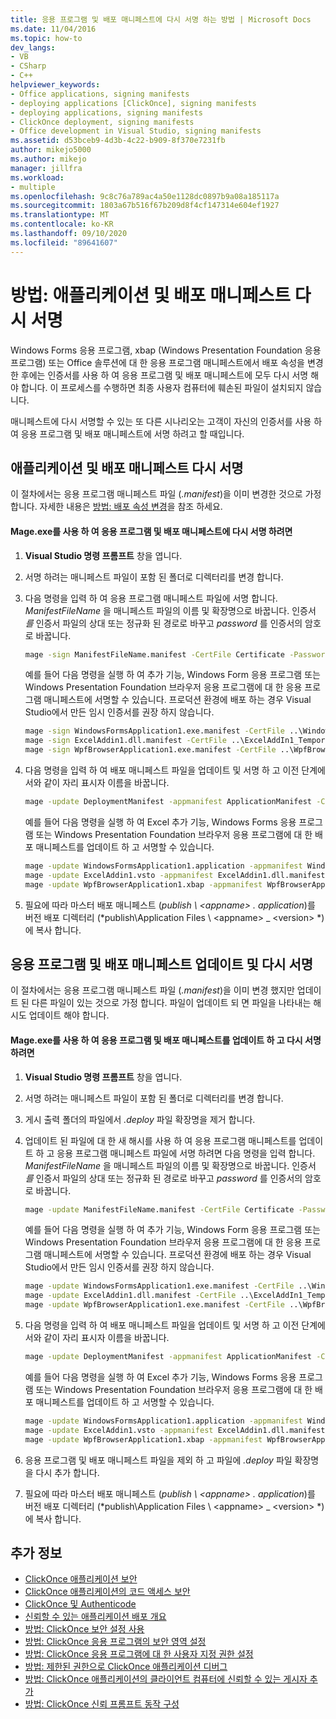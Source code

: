 ```yaml
---
title: 응용 프로그램 및 배포 매니페스트에 다시 서명 하는 방법 | Microsoft Docs
ms.date: 11/04/2016
ms.topic: how-to
dev_langs:
- VB
- CSharp
- C++
helpviewer_keywords:
- Office applications, signing manifests
- deploying applications [ClickOnce], signing manifests
- deploying applications, signing manifests
- ClickOnce deployment, signing manifests
- Office development in Visual Studio, signing manifests
ms.assetid: d53bceb9-4d3b-4c22-b909-8f370e7231fb
author: mikejo5000
ms.author: mikejo
manager: jillfra
ms.workload:
- multiple
ms.openlocfilehash: 9c8c76a789ac4a50e1128dc0897b9a08a185117a
ms.sourcegitcommit: 1803a67b516f67b209d8f4cf147314e604ef1927
ms.translationtype: MT
ms.contentlocale: ko-KR
ms.lasthandoff: 09/10/2020
ms.locfileid: "89641607"
---
```

# <a name="how-to-re-sign-application-and-deployment-manifests"></a>방법: 애플리케이션 및 배포 매니페스트 다시 서명
Windows Forms 응용 프로그램, xbap (Windows Presentation Foundation 응용 프로그램) 또는 Office 솔루션에 대 한 응용 프로그램 매니페스트에서 배포 속성을 변경한 후에는 인증서를 사용 하 여 응용 프로그램 및 배포 매니페스트에 모두 다시 서명 해야 합니다. 이 프로세스를 수행하면 최종 사용자 컴퓨터에 훼손된 파일이 설치되지 않습니다.

 매니페스트에 다시 서명할 수 있는 또 다른 시나리오는 고객이 자신의 인증서를 사용 하 여 응용 프로그램 및 배포 매니페스트에 서명 하려고 할 때입니다.

## <a name="re-sign-the-application-and-deployment-manifests"></a>애플리케이션 및 배포 매니페스트 다시 서명
 이 절차에서는 응용 프로그램 매니페스트 파일 (*.manifest*)을 이미 변경한 것으로 가정 합니다. 자세한 내용은 [방법: 배포 속성 변경](/previous-versions/cc442869(v=vs.110))을 참조 하세요.

#### <a name="to-re-sign-the-application-and-deployment-manifests-with-mageexe"></a>Mage.exe를 사용 하 여 응용 프로그램 및 배포 매니페스트에 다시 서명 하려면

1. **Visual Studio 명령 프롬프트** 창을 엽니다.

2. 서명 하려는 매니페스트 파일이 포함 된 폴더로 디렉터리를 변경 합니다.

3. 다음 명령을 입력 하 여 응용 프로그램 매니페스트 파일에 서명 합니다. *ManifestFileName* 을 매니페스트 파일의 이름 및 확장명으로 바꿉니다. 인증서 *를* 인증서 파일의 상대 또는 정규화 된 경로로 바꾸고 *password* 를 인증서의 암호로 바꿉니다.

    ```cmd
    mage -sign ManifestFileName.manifest -CertFile Certificate -Password Password
    ```

     예를 들어 다음 명령을 실행 하 여 추가 기능, Windows Form 응용 프로그램 또는 Windows Presentation Foundation 브라우저 응용 프로그램에 대 한 응용 프로그램 매니페스트에 서명할 수 있습니다. 프로덕션 환경에 배포 하는 경우 Visual Studio에서 만든 임시 인증서를 권장 하지 않습니다.

    ```cmd
    mage -sign WindowsFormsApplication1.exe.manifest -CertFile ..\WindowsFormsApplication1_TemporaryKey.pfx
    mage -sign ExcelAddin1.dll.manifest -CertFile ..\ExcelAddIn1_TemporaryKey.pfx
    mage -sign WpfBrowserApplication1.exe.manifest -CertFile ..\WpfBrowserApplication1_TemporaryKey.pfx
    ```

4. 다음 명령을 입력 하 여 배포 매니페스트 파일을 업데이트 및 서명 하 고 이전 단계에서와 같이 자리 표시자 이름을 바꿉니다.

    ```cmd
    mage -update DeploymentManifest -appmanifest ApplicationManifest -CertFile Certificate -Password Password
    ```

     예를 들어 다음 명령을 실행 하 여 Excel 추가 기능, Windows Forms 응용 프로그램 또는 Windows Presentation Foundation 브라우저 응용 프로그램에 대 한 배포 매니페스트를 업데이트 하 고 서명할 수 있습니다.

    ```cmd
    mage -update WindowsFormsApplication1.application -appmanifest WindowsFormsApplication1.exe.manifest -CertFile ..\WindowsFormsApplication1_TemporaryKey.pfx
    mage -update ExcelAddin1.vsto -appmanifest ExcelAddin1.dll.manifest -CertFile ..\ExcelAddIn1_TemporaryKey.pfx
    mage -update WpfBrowserApplication1.xbap -appmanifest WpfBrowserApplication1.exe.manifest -CertFile ..\WpfBrowserApplication1_TemporaryKey.pfx
    ```

5. 필요에 따라 마스터 배포 매니페스트 (*publish \\ \<appname> . application*)를 버전 배포 디렉터리 (*publish\Application Files \\ \<appname> _ \<version> *)에 복사 합니다.

## <a name="update-and-re-sign-the-application-and-deployment-manifests"></a>응용 프로그램 및 배포 매니페스트 업데이트 및 다시 서명
 이 절차에서는 응용 프로그램 매니페스트 파일 (*.manifest*)을 이미 변경 했지만 업데이트 된 다른 파일이 있는 것으로 가정 합니다. 파일이 업데이트 되 면 파일을 나타내는 해시도 업데이트 해야 합니다.

#### <a name="to-update-and-re-sign-the-application-and-deployment-manifests-with-mageexe"></a>Mage.exe를 사용 하 여 응용 프로그램 및 배포 매니페스트를 업데이트 하 고 다시 서명 하려면

1. **Visual Studio 명령 프롬프트** 창을 엽니다.

2. 서명 하려는 매니페스트 파일이 포함 된 폴더로 디렉터리를 변경 합니다.

3. 게시 출력 폴더의 파일에서 *.deploy* 파일 확장명을 제거 합니다.

4. 업데이트 된 파일에 대 한 새 해시를 사용 하 여 응용 프로그램 매니페스트를 업데이트 하 고 응용 프로그램 매니페스트 파일에 서명 하려면 다음 명령을 입력 합니다. *ManifestFileName* 을 매니페스트 파일의 이름 및 확장명으로 바꿉니다. 인증서 *를* 인증서 파일의 상대 또는 정규화 된 경로로 바꾸고 *password* 를 인증서의 암호로 바꿉니다.

    ```cmd
    mage -update ManifestFileName.manifest -CertFile Certificate -Password Password
    ```

     예를 들어 다음 명령을 실행 하 여 추가 기능, Windows Form 응용 프로그램 또는 Windows Presentation Foundation 브라우저 응용 프로그램에 대 한 응용 프로그램 매니페스트에 서명할 수 있습니다. 프로덕션 환경에 배포 하는 경우 Visual Studio에서 만든 임시 인증서를 권장 하지 않습니다.

    ```cmd
    mage -update WindowsFormsApplication1.exe.manifest -CertFile ..\WindowsFormsApplication1_TemporaryKey.pfx
    mage -update ExcelAddin1.dll.manifest -CertFile ..\ExcelAddIn1_TemporaryKey.pfx
    mage -update WpfBrowserApplication1.exe.manifest -CertFile ..\WpfBrowserApplication1_TemporaryKey.pfx
    ```

5. 다음 명령을 입력 하 여 배포 매니페스트 파일을 업데이트 및 서명 하 고 이전 단계에서와 같이 자리 표시자 이름을 바꿉니다.

    ```cmd
    mage -update DeploymentManifest -appmanifest ApplicationManifest -CertFile Certificate -Password Password
    ```

     예를 들어 다음 명령을 실행 하 여 Excel 추가 기능, Windows Forms 응용 프로그램 또는 Windows Presentation Foundation 브라우저 응용 프로그램에 대 한 배포 매니페스트를 업데이트 하 고 서명할 수 있습니다.

    ```cmd
    mage -update WindowsFormsApplication1.application -appmanifest WindowsFormsApplication1.exe.manifest -CertFile ..\WindowsFormsApplication1_TemporaryKey.pfx
    mage -update ExcelAddin1.vsto -appmanifest ExcelAddin1.dll.manifest -CertFile ..\ExcelAddIn1_TemporaryKey.pfx
    mage -update WpfBrowserApplication1.xbap -appmanifest WpfBrowserApplication1.exe.manifest -CertFile ..\WpfBrowserApplication1_TemporaryKey.pfx
    ```

6. 응용 프로그램 및 배포 매니페스트 파일을 제외 하 고 파일에 *.deploy* 파일 확장명을 다시 추가 합니다.

7. 필요에 따라 마스터 배포 매니페스트 (*publish \\ \<appname> . application*)를 버전 배포 디렉터리 (*publish\Application Files \\ \<appname> _ \<version> *)에 복사 합니다.

## <a name="see-also"></a>추가 정보
- [ClickOnce 애플리케이션 보안](../deployment/securing-clickonce-applications.md)
- [ClickOnce 애플리케이션의 코드 액세스 보안](../deployment/code-access-security-for-clickonce-applications.md)
- [ClickOnce 및 Authenticode](../deployment/clickonce-and-authenticode.md)
- [신뢰할 수 있는 애플리케이션 배포 개요](../deployment/trusted-application-deployment-overview.md)
- [방법: ClickOnce 보안 설정 사용](../deployment/how-to-enable-clickonce-security-settings.md)
- [방법: ClickOnce 응용 프로그램의 보안 영역 설정](../deployment/how-to-set-a-security-zone-for-a-clickonce-application.md)
- [방법: ClickOnce 응용 프로그램에 대 한 사용자 지정 권한 설정](../deployment/how-to-set-custom-permissions-for-a-clickonce-application.md)
- [방법: 제한된 권한으로 ClickOnce 애플리케이션 디버그](securing-clickonce-applications.md)
- [방법: ClickOnce 애플리케이션의 클라이언트 컴퓨터에 신뢰할 수 있는 게시자 추가](../deployment/how-to-add-a-trusted-publisher-to-a-client-computer-for-clickonce-applications.md)
- [방법: ClickOnce 신뢰 프롬프트 동작 구성](../deployment/how-to-configure-the-clickonce-trust-prompt-behavior.md)
